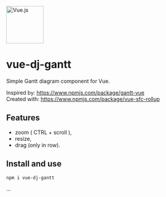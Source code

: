 <p float="left">
    <img src="https://cdn.auth0.com/blog/vuejs/vue-logo.png" alt="Vue.js" width="100"/>
</p>

# vue-dj-gantt

Simple Gantt diagram component for Vue.

Inspired by: https://www.npmjs.com/package/gantt-vue \
Created with: https://www.npmjs.com/package/vue-sfc-rollup

## Features

- zoom ( CTRL + scroll ),
- resize,
- drag (only in row).

## Install and use

```
npm i vue-dj-gantt
```

...

